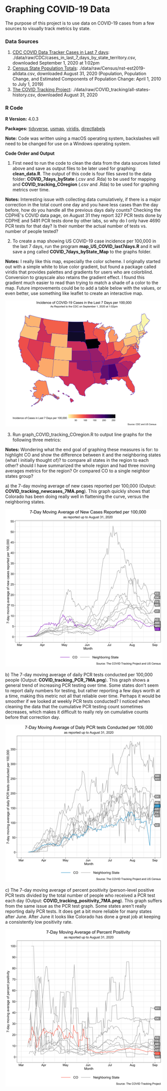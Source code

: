 # Graphing COVID-19 Data

The purpose of this project is to use data on COVID-19 cases from a few sources to visually track metrics by state.

### Data Sources

1. [CDC COVID Data Tracker Cases in Last 7 days](https://covid.cdc.gov/covid-data-tracker/#cases): ./data/raw/CDC/cases_in_last_7_days_by_state_territory.csv, downloaded September 1, 2020 at 1:02pm
2. [Census State Population Totals](https://www.census.gov/data/datasets/time-series/demo/popest/2010s-state-total.html): ./data/raw/Census/nst-est2019-alldata.csv, downloaded August 31, 2020 (Population, Population Change, and Estimated Components of Population Change: April 1, 2010 to July 1, 2019)
3. [The COVID Tracking Project](https://covidtracking.com/data): ./data/raw/COVID_tracking/all-states-history.csv, downloaded August 31, 2020

### R Code

**R Version:** 4.0.3

**Packages:** [tidyverse](https://www.tidyverse.org/), [usmap](https://cran.r-project.org/web/packages/usmap/usmap.pdf), [viridis](https://cran.r-project.org/web/packages/viridis/vignettes/intro-to-viridis.html), [directlabels](http://directlabels.r-forge.r-project.org/docs/index.html)

**Note:** Code was written using a macOS operating system, backslashes will need to be changed for use on a Windows operating system.

**Code Order and Output**

1. First need to run the code to clean the data from the data sources listed above and save as output files to be later used for graphing: **clean_data.R**. The output of this code is four files saved to the data folder:  **COVID_7days_byState** (.csv and .Rda) to be used for mapping and **COVID_tracking_COregion** (.csv and .Rda) to be used for graphing metrics over time.

  **Notes:** Interesting issue with collecting data cumulatively, if there is a major correction in the total count one day and you have less cases than the day before, how do you handle all the previous days daily counts? Checking the CDPHE's COVID data page, on August 31 they report 327 PCR tests done by CDPHE and 5491 PCR tests done by other labs, so why do I only have 4690 PCR tests for that day? Is their number the actual number of tests vs. number of people tested?

2. To create a map showing US COVID-19 case incidence per 100,000 in the last 7 days, run the program **map_US_COVID_last7days.R** and it will save a png called **COVID_7days_byState_Map** to the graphs folder.

  **Notes:** I really like this map, especially the color scheme. I originally started out with a simple white to blue color gradient, but found a package called viridis that provides palettes and gradients for users who are colorblind. Conversion to grayscale also retains the gradient effect. I found this gradient much easier to read than trying to match a shade of a color to the map. Future improvements could be to add a table below with the values, or even better, use something like leaflet to create an interactive map.

  ![Map of COVID cases in last 7 days](https://raw.githubusercontent.com/bethsecor/COVID_Secor/master/graphs/COVID_7days_byState_Map.png)


3. Run graph_COVID_tracking_COregion.R to output line graphs for the following three metrics:

  **Notes:** Wondering what the end goal of graphing these measures is for: to highlight CO and show the difference between it and the neighboring states (what I initially thought of)? to compare all states in the region to each other? should I have summarized the whole region and had three moving averages metrics for the region? Or compared CO to a single neighbor states group?

  a) the 7-day moving average of new cases reported per 100,000 (Output: **COVID_tracking_newcases_7MA.png**). This graph quickly shows that Colorado has been doing really well in flattening the curve, versus the neighboring states.

![7 day moving average for new cases](https://raw.githubusercontent.com/bethsecor/COVID_Secor/master/graphs/COVID_tracking_newcases_7MA.png)

  b) The 7-day moving average of daily PCR tests conducted per 100,000 people (Output: **COVID_tracking_PCR_7MA.png**). This graph shows a general trend of increasing PCR testing over time. Some states don't seem to report daily numbers for testing, but rather reporting a few days worth at a time, making this metric not all that reliable over time. Perhaps it would be smoother if we looked at weekly PCR tests conducted? I noticed when cleaning the data that the cumulative PCR testing count sometimes decreases, which makes it difficult to really rely on cumulative counts before that correction day.

![7 day moving average for new cases](https://raw.githubusercontent.com/bethsecor/COVID_Secor/master/graphs/COVID_tracking_PCR_7MA.png)

  c) The 7-day moving average of percent positivity (person-level positive PCR tests divided by the total number of people who received a PCR test each day (Output: **COVID_tracking_positivity_7MA.png**). This graph suffers from the same issue as the PCR test graph. Some states aren't really reporting daily PCR tests. It does get a bit more reliable for many states after June. After June it looks like Colorado has done a great job at keeping a consistently low positivity rate.

![7 day moving average for new cases](https://raw.githubusercontent.com/bethsecor/COVID_Secor/master/graphs/COVID_tracking_positivity_7MA.png)
